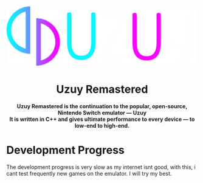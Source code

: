 <p align="center">
	<img src="uzuy.png" width="" height="" alt="Uzuy Logo" />  
</p>

<h1 align="center"><b>Uzuy Remastered</b>
<br>
<h4 align="center"><b>Uzuy Remastered</b> is the continuation to the popular, open-source, Nintendo Switch emulator — Uzuy
<br>
It is written in C++ and gives ultimate performance to every device — to low-end to high-end.
</h4>

# Development Progress
The development progress is very slow as my internet isnt good, with this, i cant test frequently new games on the emulator. I will try my best.
